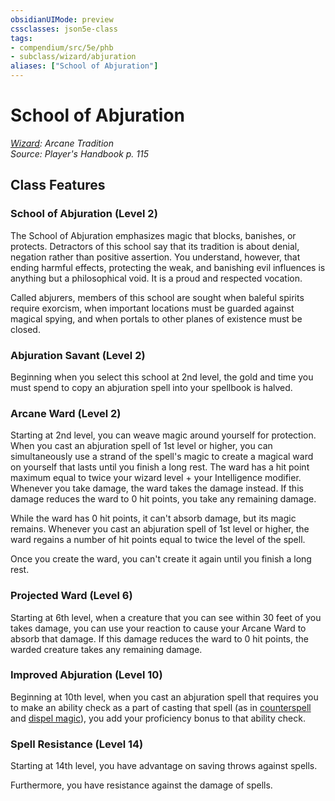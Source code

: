 ```yaml
---
obsidianUIMode: preview
cssclasses: json5e-class
tags:
- compendium/src/5e/phb
- subclass/wizard/abjuration
aliases: ["School of Abjuration"]
---
```

# School of Abjuration
*[Wizard](wizard.md): Arcane Tradition*  
*Source: Player's Handbook p. 115*  


## Class Features

### School of Abjuration (Level 2)

The School of Abjuration emphasizes magic that blocks, banishes, or protects. Detractors of this school say that its tradition is about denial, negation rather than positive assertion. You understand, however, that ending harmful effects, protecting the weak, and banishing evil influences is anything but a philosophical void. It is a proud and respected vocation.

Called abjurers, members of this school are sought when baleful spirits require exorcism, when important locations must be guarded against magical spying, and when portals to other planes of existence must be closed.

### Abjuration Savant (Level 2)

Beginning when you select this school at 2nd level, the gold and time you must spend to copy an abjuration spell into your spellbook is halved.

### Arcane Ward (Level 2)

Starting at 2nd level, you can weave magic around yourself for protection. When you cast an abjuration spell of 1st level or higher, you can simultaneously use a strand of the spell's magic to create a magical ward on yourself that lasts until you finish a long rest. The ward has a hit point maximum equal to twice your wizard level + your Intelligence modifier. Whenever you take damage, the ward takes the damage instead. If this damage reduces the ward to 0 hit points, you take any remaining damage.

While the ward has 0 hit points, it can't absorb damage, but its magic remains. Whenever you cast an abjuration spell of 1st level or higher, the ward regains a number of hit points equal to twice the level of the spell.

Once you create the ward, you can't create it again until you finish a long rest.

### Projected Ward (Level 6)

Starting at 6th level, when a creature that you can see within 30 feet of you takes damage, you can use your reaction to cause your Arcane Ward to absorb that damage. If this damage reduces the ward to 0 hit points, the warded creature takes any remaining damage.

### Improved Abjuration (Level 10)

Beginning at 10th level, when you cast an abjuration spell that requires you to make an ability check as a part of casting that spell (as in [counterspell](/3-Mechanics/CLI/spells/counterspell.md) and [dispel magic](/3-Mechanics/CLI/spells/dispel-magic.md)), you add your proficiency bonus to that ability check.

### Spell Resistance (Level 14)

Starting at 14th level, you have advantage on saving throws against spells.

Furthermore, you have resistance against the damage of spells.